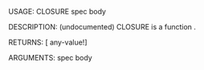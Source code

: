 USAGE:
     CLOSURE spec body 

DESCRIPTION:
     (undocumented)
     CLOSURE is a function .

RETURNS: [<opt> any-value!]

ARGUMENTS:
    spec
    body
